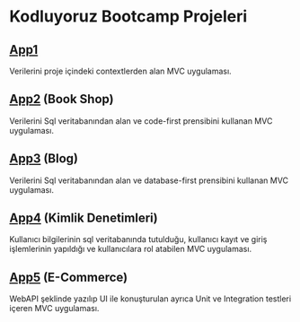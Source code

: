 # Kodluyoruz Bootcamp Projeleri

## [App1]
Verilerini proje içindeki contextlerden alan MVC uygulaması.

## [App2] (Book Shop)
Verilerini Sql veritabanından alan ve code-first prensibini kullanan MVC uygulaması.

## [App3] (Blog)
Verilerini Sql veritabanından alan ve database-first prensibini kullanan MVC uygulaması.

## [App4] (Kimlik Denetimleri)
Kullanıcı bilgilerinin sql veritabanında tutulduğu, kullanıcı kayıt ve giriş işlemlerinin yapıldığı ve kullanıcılara rol atabilen MVC uygulaması.

## [App5] (E-Commerce)
WebAPI şeklinde yazılıp UI ile konuşturulan ayrıca Unit ve Integration testleri içeren MVC uygulaması.


[app1]:https://github.com/avodhel/Dotnet-Core-MVC-Bootcamp/tree/master/App1
[app2]:https://github.com/avodhel/Dotnet-Core-MVC-Bootcamp/tree/master/App2
[app3]:https://github.com/avodhel/Dotnet-Core-MVC-Bootcamp/tree/master/App3
[app4]:https://github.com/avodhel/Dotnet-Core-MVC-Bootcamp/tree/master/App4/App4
[app5]:https://github.com/avodhel/Dotnet-Core-MVC-Bootcamp/tree/master/App5
